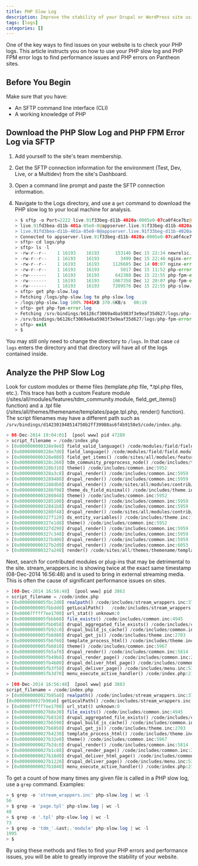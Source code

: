 ```yaml
---
title: PHP Slow Log
description: Improve the stability of your Drupal or WordPress site using PHP Slow Log and PHP FPM Error Log to identify serious performance issues.
tags: [logs]
categories: []
---
```

One of the key ways to find issues on your website is to check your PHP logs. This article instructs you on how to use your PHP slow log and PHP FPM error logs to find performance issues and PHP errors on Pantheon sites.

## Before You Begin

Make sure that you have:

- An SFTP command line interface (CLI)
- A working knowledge of PHP

## Download the PHP Slow Log and PHP FPM Error Log via SFTP

1.  Add yourself to the site's team membership.
2.  Get the SFTP connection information for the environment (Test, Dev, Live, or a Multidev) from the site's Dashboard.
3.  Open a command line prompt and paste the SFTP connection information.
4.  Navigate to the Logs directory, and use a `get` command to download the PHP slow log to your local machine for analysis.

    ```php
    > $ sftp -o Port=2222 live.91f33beg-d11b-4020a-0005e0-07ca0f4ce7bz@appserver.live.91f33beg-d11b-4020a-0005e0-07ca0f4ce7bz.drush.in
    > live.91fd3bea-d11b-401a-85e0-0@appserver.live.91f33beg-d11b-4020a-0005e0-07ca0f4ce7bz.drush.in's password:
    > live.91fd3bea-d11b-401a-85e0-0@appserver.live.91f33beg-d11b-4020a-0005e0-07ca0f4ce7bz.drush.in's password:
    > Connected to appserver.live.91f33beg-d11b-4020a-0005e0-07ca0f4ce7bz.drush.in.
    > sftp> cd logs/php
    > sftp> ls -l
    > -rw-r--r--    1 16193    16193      153146 Dec 15 22:34 newrelic.log
    > -rw-r--r--    1 16193    16193        3499 Dec 15 22:46 nginx-error.log
    > -rw-r--r--    1 16193    16193     1126685 Dec 14 08:07 nginx-error.log-20141214
    > -rw-r--r--    1 16193    16193        5017 Dec 15 11:52 php-error.log
    > -rw-------    1 16193    16193      642388 Dec 15 22:55 php-fpm-error.log
    > -rw-------    1 16193    16193     1067358 Dec 12 20:07 php-fpm-error.log-20141212
    > -rw-------    1 16193    16193     7209576 Dec 15 22:55 php-slow.log
    > sftp> get php-slow.log
    > Fetching /logs/php-slow.log to php-slow.log
    > /logs/php-slow.log 100% 7041KB 370.6KB/s   00:19
    > sftp> get php-fpm-error.log
    > Fetching /srv/bindings/b6126cf3069a4ba5983f3e9eaf35d627/logs/php-fpm-error.log to php-fpm-error.log
    > /srv/bindings/b6126cf3069a4ba5983f3e9eaf35d627/logs/php-fpm-error.log                                                                              100%  717KB 238.9KB/s   00:03
    > sftp> exit
    > $
    ```

You may still only need to change the directory to `/logs`. In that case `cd logs` enters the directory and that directory will have all of the logs contained inside.

## Analyze the PHP Slow Log

Look for custom modules or theme files (template.php file, &ast;.tpl.php files, etc.). This trace has both a custom Feature module (/sites/all/modules/features/tdm_community.module, field_get_items() function) and a .tpl file (/sites/all/themes/themename/templates/page.tpl.php, render() function). The script filenames may have a different path such as `/srv/bindings/d142301948514750b2ff39988as6f4b9158e5/code/index.php`.

```php
> 08-Dec-2014 19:04:01]  [pool www] pid 47289
> script_filename = /code/index.php
> [0x000000000328e9e8] field_valid_language() /code/modules/field/field.multilingual.inc:269
> [0x000000000328e7d0] field_language() /code/modules/field/field.module:925
> [0x000000000328e080] field_get_items() /code/sites/all/modules/features/tdm_community/tdm_community.module:19
> [0x000000000328c260] tdm_community_preprocess_node() /code/includes/theme.inc:1125
> [0x000000000328b310] theme() /code/includes/common.inc:5952
> [0x000000000328a3c8] drupal_render() /code/includes/common.inc:5959
> [0x0000000003289480] drupal_render() /code/includes/common.inc:5959
> [0x0000000003288db0] drupal_render() /code/sites/all/modules/contrib/ds/modules/ds_extras/ds_extras.module:717
> [0x0000000003286f98] theme_ds_field_minimal() /code/includes/theme.inc:1161
> [0x0000000003286048] theme() /code/includes/common.inc:5952
> [0x0000000003285100] drupal_render() /code/includes/common.inc:5959
> [0x00000000032841b8] drupal_render() /code/includes/common.inc:5959
> [0x0000000003280f48] drupal_render() /code/sites/all/modules/contrib/ds/ds.module:747
> [0x000000000327f128] ds_entity_variables() /code/includes/theme.inc:1125
> [0x000000000327e1d8] theme() /code/includes/common.inc:5952
> [0x000000000327d290] drupal_render() /code/includes/common.inc:5959
> [0x000000000327c348] drupal_render() /code/includes/common.inc:5959
> [0x000000000327b400] drupal_render() /code/includes/common.inc:5959
> [0x000000000327b2d0] drupal_render() /code/includes/common.inc:6053
> [0x000000000327a240] render() /code/sites/all/themes/themename/templates/page.tpl.php:113
```
Next, search for contributed modules or plug-ins that may be detrimental to the site. stream_wrappers.inc is showing twice at the exact same timestamp (08-Dec-2014 16:56:48) and is used to bring in external streaming media. This is often the cause of significant performance issues on sites.

```php
> [08-Dec-2014 16:56:48]  [pool www] pid 3863
> script_filename = /code/index.php
> [0x0000000005fbc2d0] realpath() /code/includes/stream_wrappers.inc:377
> [0x0000000005fbbdd0] getLocalPath()   /code/includes/stream_wrappers.inc:695
> [0x00007ffff7ee1700] url_stat() unknown:0
> [0x0000000005fbbb60] file_exists() /code/includes/common.inc:4945
> [0x0000000005fbb058] drupal_aggregated_file_exists() /code/includes/common.inc:4994
> [0x0000000005fb92c0] drupal_build_js_cache() /code/includes/common.inc:4429
> [0x0000000005fb8d80] drupal_get_js() /code/includes/theme.inc:2703
> [0x0000000005fb6f60] template_process_html() /code/includes/theme.inc:1125
> [0x0000000005fb6010] theme() /code/includes/common.inc:5967
> [0x0000000005fb5af0] drupal_render() /code/includes/common.inc:5814
> [0x0000000005fb49b8] drupal_render_page() /code/includes/common.inc:2701
> [0x0000000005fb4600] drupal_deliver_html_page() /code/includes/common.inc:2589
> [0x0000000005fb3f50] drupal_deliver_page() /code/includes/menu.inc:532
> [0x0000000005fb3d70] menu_execute_active_handler() /code/index.php:21

> [08-Dec-2014 16:56:48]  [pool www] pid 3883
script_filename = /code/index.php
> [0x00000000027b95a0] realpath() /code/includes/stream_wrappers.inc:377
[0x00000000027b90a0] getLocalPath() /code/includes/stream_wrappers.inc:695
> [0x00007ffff7ee1700] url_stat() unknown:0
> [0x00000000027b8e30] file_exists() /code/includes/common.inc:4945
> [0x00000000027b8328] drupal_aggregated_file_exists() /code/includes/common.inc:4994
> [0x00000000027b6590] drupal_build_js_cache() /code/includes/common.inc:4429
> [0x00000000027b6050] drupal_get_js() /code/includes/theme.inc:2703
> [0x00000000027b4230] template_process_html() /code/includes/theme.inc:1125
> [0x00000000027b32e0] theme() /code/includes/common.inc:5967
> [0x00000000027b2dc0] drupal_render() /code/includes/common.inc:5814
> [0x00000000027b1c88] drupal_render_page() /code/includes/common.inc:2701
> [0x00000000027b18d0] drupal_deliver_html_page() /code/includes/common.inc:2589
> [0x00000000027b1220] drupal_deliver_page() /code/includes/menu.inc:532
> [0x00000000027b1040] menu_execute_active_handler() /code/index.php:21
```
To get a count of how many times any given file is called in a PHP slow log, use a `grep` command. Examples:

```php
> $ grep -o 'stream_wrappers.inc' php-slow.log | wc -l
56
> $ grep -o 'page.tpl' php-slow.log | wc -l
48
> $ grep -o '.tpl' php-slow.log | wc -l
73
> $ grep -o 'tdm_'.&ast;.'module' php-slow.log | wc -l
1995
> $
```

By using these methods and files to find your PHP errors and performance issues, you will be able to greatly improve the stability of your website.
